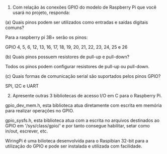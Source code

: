 1. Com relação às conexões GPIO do modelo de Raspberry Pi que você usará no projeto, responda:

(a) Quais pinos podem ser utilizados como entradas e saídas digitais comuns?

Para a raspberry pi 3B+ serão os pinos:

GPIO 4, 5, 6, 12, 13, 16, 17, 18, 19, 20, 21, 22, 23, 24, 25 e 26

(b) Quais pinos possuem resistores de pull-up e pull-down?

Todos os pinos podem configurar resistores de pull-up ou pull-down.

(c) Quais formas de comunicação serial são suportados pelos pinos GPIO?

SPI, I2C e UART

2. Apresente outras 3 bibliotecas de acesso I/O em C para o Raspberry Pi.

gpio_dev_mem.h, esta biblioteca atua diretamente com escrita em memória para realizar operações no GPIO.

gpio_sysfs.h, esta biblioteca atua com a escrita no arquivos destinados ao GPIO em '/sys/class/gpio/' e por tanto consegue habilitar, setar como in/out, escrever, etc.

WiringPi é uma bilioteca desenvolvida para o Raspibian 32-bit para a utilização do GPIO e pode ser instalada e utilizada com facilidade.
